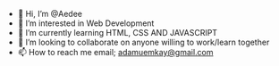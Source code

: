 - 👋 Hi, I’m @Aedee
- 👀 I’m interested in Web Development 
- 🌱 I’m currently learning HTML, CSS AND JAVASCRIPT
- 💞️ I’m looking to collaborate on anyone willing to work/learn together 
- 📫 How to reach me email; adamuemkay@gmail.com

<!---
Aedee/Aedee is a ✨ special ✨ repository because its `README.md` (this file) appears on your GitHub profile.
You can click the Preview link to take a look at your changes.
--->
